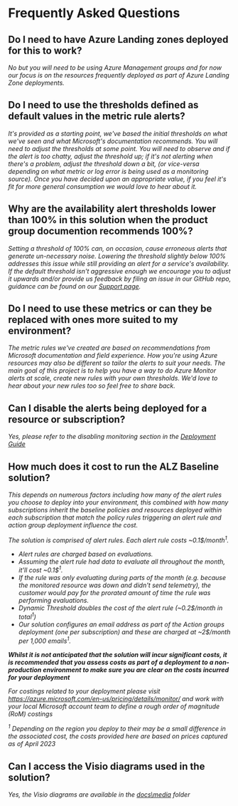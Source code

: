 # Frequently Asked Questions

## Do I need to have Azure Landing zones deployed for this to work?

*No but you will need to be using Azure Management groups and for now our focus is on the resources frequently deployed as part of Azure Landing Zone deployments.*

## Do I need to use the thresholds defined as default values in the metric rule alerts?

*It's provided as a starting point, we've based the initial thresholds on what we've seen and what Microsoft's documentation recommends. You will need to adjust the thresholds at some point.*
*You will need to observe and if the alert is too chatty, adjust the threshold up; if it's not alerting when there's a problem, adjust the threshold down a bit, (or vice-versa depending on what metric or log error is being used as a monitoring source). Once you have decided upon an appropriate value, if you feel it's fit for more general consumption we would love to hear about it.*

## Why are the availability alert thresholds lower than 100% in this solution when the product group documention recommends 100%?

*Setting a threshold of 100% can, on occasion, cause erroneous alerts that generate un-necessary noise. Lowering the threshold slightly below 100% addresses this issue while still providing an alert for a service's availability. If the default threshold isn't aggressive enough we encourage you to adjust it upwards and/or provide us feedback by filing an issue in our GitHub repo, guidance can be found on our [Support page](../../SUPPORT.md##support).*

## Do I need to use these metrics or can they be replaced with ones more suited to my environment?

*The metric rules we've created are based on recommendations from Microsoft documentation and field experience. How you're using Azure resources may also be different so tailor the alerts to suit your needs. The main goal of this project is to help you have a way to do Azure Monitor alerts at scale, create new rules with your own thresholds. We'd love to hear about your new rules too so feel free to share back.*

## Can I disable the alerts being deployed for a resource or subscription? 

*Yes, please refer to the disabling monitoring section in the [Deployment Guide](https://github.com/Azure/alz-monitor/wiki/DeploymentGuide)*

## How much does it cost to run the ALZ Baseline solution?

*This depends on numerous factors including how many of the alert rules you choose to deploy into your environment, this combined with how many subscriptions inherit the baseline policies and resources deployed within each subscription that match the policy rules triggering an alert rule and action group deployment influence the cost.* 

*The solution is comprised of alert rules. Each alert rule costs ~0.1$/month<sup>1</sup>.*

- *Alert rules are charged based on evaluations.*
- *Assuming the alert rule had data to evaluate all throughout the month, it'll cost ~0.1$<sup>1</sup>.*
- *If the rule was only evaluating during parts of the month (e.g. because the monitored resource was down and didn't send telemetry), the customer would pay for the prorated amount of time the rule was performing evaluations.*
- *Dynamic Threshold doubles the cost of the alert rule (~0.2$/month in total<sup>1</sup>)*
- *Our solution configures an email address as part of the Action groups deployment (one per subscription) and these are charged at ~2$/month per 1,000 emails<sup>1</sup>.*

***Whilst it is not anticipated that the solution will incur significant costs, it is recommended that you assess costs as part of a deployment to a non-production environment to make sure you are clear on the costs incurred for your deployment***

*For costings related to your deployment please visit https://azure.microsoft.com/en-us/pricing/details/monitor/ and work with your local Microsoft account team to define a rough order of magnitude (RoM) costings*

*<sup>1</sup> Depending on the region you deploy to their may be a small difference in the associated cost, the costs provided here are based on prices captured as of April 2023*

## Can I access the Visio diagrams used in the solution?

*Yes, the Visio diagrams are available in the [docs\media](../../docs/media) folder*
